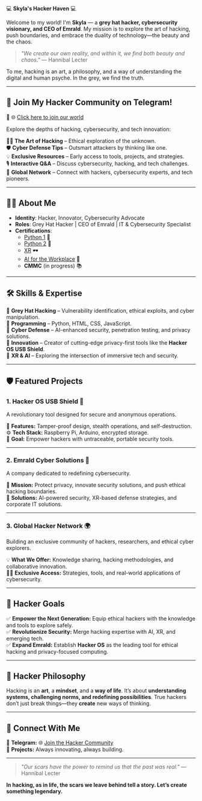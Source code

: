 💻 **Skyla's Hacker Haven** 💻

Welcome to my world! I'm **Skyla** — a **grey hat hacker, cybersecurity visionary, and CEO of Emrald**. My mission is to explore the art of hacking, push boundaries, and embrace the duality of technology—the beauty and the chaos.

> *"We create our own reality, and within it, we find both beauty and chaos."* — Hannibal Lecter

To me, hacking is an art, a philosophy, and a way of understanding the digital and human psyche. In the grey, we find the truth.

---

## 🚀 **Join My Hacker Community on Telegram!**

🔗 🌐 [Click here to join our world](https://t.me/+mk9OYOUB-NExYTgx)

Explore the depths of hacking, cybersecurity, and tech innovation:

🕵️‍♀️ **The Art of Hacking** – Ethical exploration of the unknown.\
🛡️ **Cyber Defense Tips** – Outsmart attackers by thinking like one.\
💡 **Exclusive Resources** – Early access to tools, projects, and strategies.\
🎙️ **Interactive Q&A** – Discuss cybersecurity, hacking, and tech challenges.\
🤝 **Global Network** – Connect with hackers, cybersecurity experts, and tech pioneers.

---

## 🕵️‍♀️ **About Me**

- **Identity**: Hacker, Innovator, Cybersecurity Advocate  
- **Roles**: Grey Hat Hacker | CEO of Emrald | IT & Cybersecurity Specialist  
- **Certifications**:
  - [Python 1](https://www.credly.com/badges/8a82f4d0-b3a9-4829-958f-5fc198227ece/public_url) 🐍
  - [Python 2](https://www.credly.com/badges/e384fc13-78a2-4a70-b364-dba1e88ea252/public_url) 🐍
  - [XR](https://www.credly.com/badges/993694a8-1bea-47e2-bace-4cd81b2012f4/public_url) 🕶️
  - [AI for the Workplace](https://www.credly.com/badges/7958b31e-b8a5-44c9-9522-4a2d175a4408/public_url) 🤖
  - **CMMC** (in progress) 📚

---

## 🛠️ **Skills & Expertise**

🔹 **Grey Hat Hacking** – Vulnerability identification, ethical exploits, and cyber manipulation.\
🔹 **Programming** – Python, HTML, CSS, JavaScript.\
🔹 **Cyber Defense** – AI-enhanced security, penetration testing, and privacy solutions.\
🔹 **Innovation** – Creator of cutting-edge privacy-first tools like the **Hacker OS USB Shield**.\
🔹 **XR & AI** – Exploring the intersection of immersive tech and security.

---

## 🛡️ **Featured Projects**

### **1. Hacker OS USB Shield** 🔐

A revolutionary tool designed for secure and anonymous operations.

🚀 **Features:** Tamper-proof design, stealth operations, and self-destruction.\
⚙️ **Tech Stack:** Raspberry Pi, Arduino, encrypted storage.\
🎯 **Goal:** Empower hackers with untraceable, portable security tools.

---

### **2. Emrald Cyber Solutions** 💼

A company dedicated to redefining cybersecurity.

🔹 **Mission:** Protect privacy, innovate security solutions, and push ethical hacking boundaries.\
🔹 **Solutions:** AI-powered security, XR-based defense strategies, and corporate IT solutions.

---

### **3. Global Hacker Network** 🌍

Building an exclusive community of hackers, researchers, and ethical cyber explorers.

💡 **What We Offer:** Knowledge sharing, hacking methodologies, and collaborative innovation.\
🕵️‍♂️ **Exclusive Access:** Strategies, tools, and real-world applications of cybersecurity.

---

## 🎯 **Hacker Goals**

✅ **Empower the Next Generation:** Equip ethical hackers with the knowledge and tools to explore safely.\
✅ **Revolutionize Security:** Merge hacking expertise with AI, XR, and emerging tech.\
✅ **Expand Emrald:** Establish **Hacker OS** as the leading tool for ethical hacking and privacy-focused computing.

---

## 🌌 **Hacker Philosophy**

Hacking is an **art**, a **mindset**, and a **way of life**. It’s about **understanding systems, challenging norms, and redefining possibilities**. True hackers don’t just break things—they **create** new ways of thinking.

---

## 📢 **Connect With Me**

🔗 **Telegram:** 🌐 [Join the Hacker Community](https://t.me/+mk9OYOUB-NExYTgx)    
🚀 **Projects:** Always innovating, always building.

---

> *"Our scars have the power to remind us that the past was real."* — Hannibal Lecter

**In hacking, as in life, the scars we leave behind tell a story. Let’s create something legendary.**

